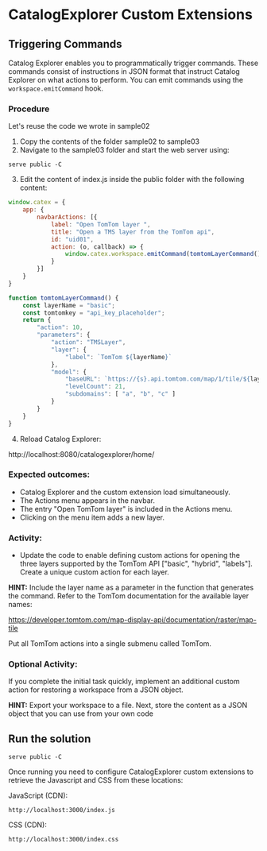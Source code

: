 # CatalogExplorer Custom Extensions
## Triggering Commands

Catalog Explorer enables you to programmatically trigger commands. These commands consist of
instructions in JSON format that instruct Catalog Explorer on what actions to perform. You can emit
commands using the `workspace.emitCommand` hook.


### Procedure

Let's reuse the code we wrote in sample02

1. Copy the contents of the folder sample02 to sample03
2. Navigate to the sample03 folder and start the web server using:
```shell
serve public -C
```

3. Edit the content of index.js inside the public folder with the following content:

```JavaScript
window.catex = {
    app: {
        navbarActions: [{
            label: "Open TomTom layer ",
            title: "Open a TMS layer from the TomTom api",
            id: "uid01",
            action: (o, callback) => {
                window.catex.workspace.emitCommand(tomtomLayerCommand())
            }
        }]
    }
}

function tomtomLayerCommand() {
    const layerName = "basic";
    const tomtomkey = "api_key_placeholder";
    return {
        "action": 10,
        "parameters": {
            "action": "TMSLayer",
            "layer": {
                "label": `TomTom ${layerName}`
            },
            "model": {
                "baseURL": `https://{s}.api.tomtom.com/map/1/tile/${layerName}/main/{z}/{x}/{-y}.png?key=${tomtomkey}&tileSize=256`,
                "levelCount": 21,
                "subdomains": [ "a", "b", "c" ]
            }
        }
    }
}
```

4. Reload Catalog Explorer:

http://localhost:8080/catalogexplorer/home/

### Expected outcomes:
* Catalog Explorer and the custom extension load simultaneously.
* The Actions menu appears in the navbar.
* The entry "Open TomTom layer" is included in the Actions menu.
* Clicking on the menu item adds a new layer.

### Activity:
* Update the code to enable defining custom actions for opening the three layers supported by the
TomTom API ["basic", "hybrid", "labels"]. Create a unique custom action for each layer.

<strong>HINT:</strong> Include the layer name as a parameter in the function that generates the command. Refer to the
TomTom documentation for the available layer names:

https://developer.tomtom.com/map-display-api/documentation/raster/map-tile

Put all TomTom actions into a single submenu called TomTom.


### Optional Activity:
If you complete the initial task quickly, implement an additional custom action for restoring a workspace
from a JSON object.

<strong>HINT:</strong> Export your workspace to a file. Next, store the content as a JSON object that you can use from
your own code

## Run the solution

```shell
serve public -C
```

Once running you need to configure CatalogExplorer custom extensions to retrieve the Javascript and CSS from these locations:

JavaScript (CDN):
```
http://localhost:3000/index.js
```

CSS (CDN):
```
http://localhost:3000/index.css
```

